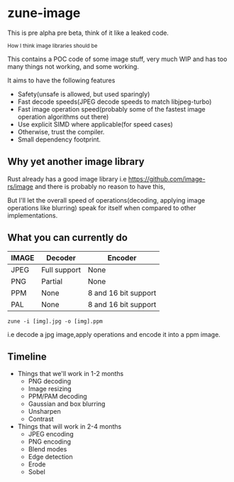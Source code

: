 # zune-image

This is pre alpha pre beta, think of it like a leaked code.

<small>How I think image libraries should be </small>

This contains a POC code of some image stuff, very much WIP and has too many things not working,
and some working.

It aims to have the following features

- Safety(unsafe is allowed, but used sparingly)
- Fast decode speeds(JPEG decode speeds to match libjpeg-turbo)
- Fast image operation speed(probably some of the fastest image operation algorithms out there)
- Use explicit SIMD where applicable(for speed cases)
- Otherwise, trust the compiler.
- Small dependency footprint.

## Why yet another image library

Rust already has a good image library i.e https://github.com/image-rs/image
and there is probably no reason to have this,

But I'll let the overall speed of operations(decoding, applying image operations like blurring) speak for itself when
compared to other implementations.

## What you can currently do

| IMAGE | Decoder      | Encoder              |
|-------|--------------|----------------------|
| JPEG  | Full support | None                 |
| PNG   | Partial      | None                 |
| PPM   | None         | 8 and 16 bit support |
| PAL   | None         | 8 and 16 bit support |

`zune -i [img].jpg -o [img].ppm`

i.e decode a jpg image,apply operations and encode it into
a ppm image.

## Timeline

- Things that we'll work in 1-2 months
    - PNG decoding
    - Image resizing
    - PPM/PAM decoding
    - Gaussian and box blurring
    - Unsharpen
    - Contrast
- Things that will work in 2-4 months
    - JPEG encoding
    - PNG encoding
    - Blend modes
    - Edge detection
    - Erode
    - Sobel